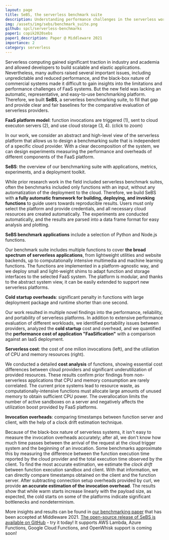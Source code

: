 ```yaml
---
layout: page
title: SeBS, the serverless benchmark suite
description: Understanding performance challenges in the serverless world.
img: /assets/img/sebs/benchmark_suite.png
github: spcl/serverless-benchmarks
paper1: copik2020sebs
paper1_description: Paper @ Middleware 2021
importance: 2
category: serverless
---
```


Serverless computing gained significant traction in industry and academia and allowed
developers to build scalable and elastic applications.
Nevertheless, many authors raised several important issues, including unpredictable and
reduced performance, and the black-box nature of commercial systems made it difficult to gain
insights into the limitations and performance challenges of FaaS systems.
But the new field was lacking an automatic, representative, and easy-to-use benchmarking platform.
Therefore, we built **SeBS**, a serverless benchmarking suite, to fill that gap and provide clear and fair baselines
for the comparative evaluation of serverless providers.

<div style="vertical-align:middle; text-align:center">
  <a href="/assets/img/sebs/platform_model.png">
    <img class="img-fluid rounded z-depth-1" src="{{ '/assets/img/sebs/platform_model.png' | relative_url }}" alt="" title="FaaS platform model."/>
  </a>
</div>
<div class="caption">
  <b>FaaS platform model</b>: function invocations are triggered (1), sent to cloud executon servers (2), and use cloud storage (3, 4). (click to zoom)
</div>

In our work, we consider an abstract and high-level view of the serverless platform that allows us
to design a benchmarking suite that is independent of a specific cloud provider.
With a clear decomposition of the system, we can design experiments measuring the performance and overheads of different components of the FaaS platform.

<div style="vertical-align:middle; text-align:center">
  <a href="/assets/img/sebs/benchmark_suite.png">
    <img class="img-fluid rounded z-depth-1" src="{{ '/assets/img/sebs/benchmark_suite.png' | relative_url }}" alt="" title="SeBS overview."/>
  </a>
</div>
<div class="caption">
  <b>SeBS</b>: the overview of our benchmarking suite with applications, metrics, experiments, and a deployment toolkit.
</div>

While prior research work in the field included serverless benchmark suites, often the benchmarks
included only functions with an input, without any automatization of the deployment to the cloud.
Therefore, we build SeBS with **a fully automatic framework for building, deploying, and invoking
functions** to guide users towards reproducible results.
Users must only select the platform and provide credentials, and all necessary cloud resources are created automatically.
The experiments are conducted automatically, and the results are parsed into a data frame format for easy analysis and plotting.

<div style="vertical-align:middle; text-align:center">
  <a href="/assets/img/sebs/benchmarks.png">
    <img class="img-fluid rounded z-depth-1" src="{{ '/assets/img/sebs/benchmarks.png' | relative_url }}" alt="" title="Benchmark collection."/>
  </a>
</div>
<div class="caption">
  <b>SeBS benchmark applications</b> include a selection of Python and Node.js functions.
</div>

Our benchmark suite includes multiple functions to cover **the broad spectrum of serverless applications**,
from lightweight utilities and website backends, up to computationally intensive multimedia
and machine learning functions.
The functions are implemented in a platform-agnostic way, and we deploy small and light-weight
shims to adapt function and storage interfaces to the selected FaaS system.
The platform is modular, and thanks to the abstract system view, it can be easily extended
to support new serverless platforms.


<div style="vertical-align:middle; text-align:center">
  <a href="/assets/img/sebs/cold_startups.png">
    <img class="img-fluid rounded z-depth-1" src="{{ '/assets/img/sebs/cold_startups.png' | relative_url }}" alt="" title="Cold startups."/>
  </a>
</div>
<div class="caption">
  <b>Cold startup overheads</b>: significant penalty in functions with large deployment package and runtime shorter than one second.
</div>

Our work resulted in multiple novel findings into the performance, reliability, and portability
of serverless platforms. In addition to extensive performance evaluation of
different workloads, we identified portability issues between providers, analyzed the
**cold startup** cost and overhead, and we quantified the **performance cost of application "FaaSification"**
with a comparison against an IaaS deployment.

<div class="row justify-content-sm-center align-items-center">
  <div class="col-sm-8 mt-3 mt-md-0">
    <a href="/assets/img/sebs/cost_invocations.png">
      <img class="img-fluid rounded z-depth-1" src="{{ '/assets/img/sebs/cost_invocations.png' | relative_url }}" alt="" title="Functions invocations cost."/>
    </a>
  </div>
  <div class="col-sm-4 mt-3 mt-md-0">
    <a href="/assets/img/sebs/cost_efficiency.png">
      <img class="img-fluid rounded z-depth-1" src="{{ '/assets/img/sebs/cost_efficiency.png' | relative_url }}" alt="" title="Resource utilization efficiency."/>
    </a>
  </div>
</div>
<div class="caption">
  <b>Serverless cost</b>: the cost of one milion invocations (left), and the utiliation of CPU and memory resources (right).
</div>

We conducted a detailed **cost analysis** of functions, showing essential cost differences between
cloud providers and significant underutilization of provided resources.
These results confirm prior findings from non-serverless applications that CPU and memory consumption
are rarely correlated.
The current price systems lead to resource waste, as computationally-intensive functions must
allocate large amounts of unused memory to obtain sufficient CPU power.
The overallocation limits the number of active sandboxes on a server and negatively affects the utilization
boost provided by FaaS platforms.

<div style="vertical-align:middle; text-align:center">
  <a href="/assets/img/sebs/invocations_overheads.png">
    <img class="img-fluid rounded z-depth-1" src="{{ '/assets/img/sebs/invocations_overheads.png' | relative_url }}" alt="" title="Cold startups."/>
  </a>
</div>
<div class="caption">
  <b>Invocation overheads</b>: comparing timestamps between function server and client, with the help of a clock drift estimation technique.
</div>

Because of the black-box nature of serverless systems, it isn't easy to measure the invocation overheads accurately;
after all, we don't know how much time passes between the arrival of the request at the cloud trigger
system and the beginning of an invocation.
Some benchmarks approximate this by measuring the difference between the function execution time reported
by the cloud provider and the total execution time observed by the client.
To find the most accurate estimation, we estimate the _clock drift_ between function
execution sandbox and client.
With that information, we can directly compare timestamps obtained on the client and the function server.
After subtracting connection setup overheads provided by curl, we provide **an accurate
estimation of the invocation overhead**.
The results show that while warm starts increase linearly with the payload size, as expected,
the cold starts on some of the platforms indicate significant bottlenecks and nondeterminism.


More insights and results can be found in [our benchmarking paper](/publications#2020sebs) that has been accepted at Middleware 2021.
[The open-source release of SeBS is available on GitHub](https://github.com/spcl/serverless-benchmarks) - try it today!
It supports AWS Lambda, Azure Functions, Google Cloud Functions, and OpenWhisk support is coming soon!
